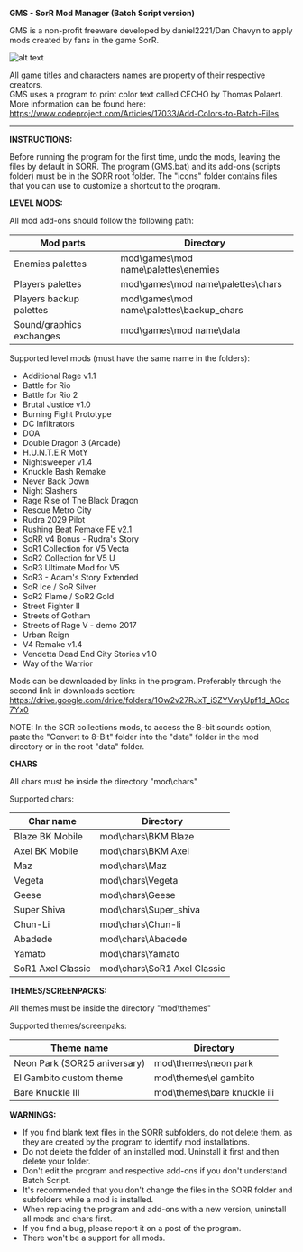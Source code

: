 <b>GMS - SorR Mod Manager (Batch Script version)</b>

GMS is a non-profit freeware developed by daniel2221/Dan Chavyn to apply mods created by fans in the game SorR.<br>

![alt text](https://i.servimg.com/u/f78/20/17/77/92/gms_ne10.png)

All game titles and characters names are property of their respective creators.<br>
GMS uses a program to print color text called CECHO by Thomas Polaert. More information can be found here: https://www.codeproject.com/Articles/17033/Add-Colors-to-Batch-Files

---------------------------------------------------------------------------------------------
<b>INSTRUCTIONS:</b>

Before running the program for the first time, undo the mods, leaving the files by default in SORR.
The program (GMS.bat) and its add-ons (scripts folder) must be in the SORR root folder.
The "icons" folder contains files that you can use to customize a shortcut to the program.

<b>LEVEL MODS:</b>

All mod add-ons should follow the following path:


Mod parts		            |	Directory
------------------------|-------------------------------------------
Enemies palettes        |	mod\games\mod name\palettes\enemies
Players palettes        |	mod\games\mod name\palettes\chars
Players backup palettes	| mod\games\mod name\palettes\backup_chars
Sound/graphics exchanges| mod\games\mod name\data

Supported level mods (must have the same name in the folders):

* Additional Rage v1.1<br>
* Battle for Rio<br>
* Battle for Rio 2<br>
* Brutal Justice v1.0<br>
* Burning Fight Prototype<br>
* DC Infiltrators<br>
* DOA<br>
* Double Dragon 3 (Arcade)<br>
* H.U.N.T.E.R MotY<br>
* Nightsweeper v1.4<br>
* Knuckle Bash Remake<br>
* Never Back Down<br>
* Night Slashers<br>
* Rage Rise of The Black Dragon<br>
* Rescue Metro City<br>
* Rudra 2029 Pilot<br>
* Rushing Beat Remake FE v2.1<br>
* SoRR v4 Bonus - Rudra's Story<br>
* SoR1 Collection for V5 Vecta<br>
* SoR2 Collection for V5 U<br>
* SoR3 Ultimate Mod for V5<br>
* SoR3 - Adam's Story Extended<br>
* SoR Ice / SoR Silver<br>
* SoR2 Flame / SoR2 Gold<br>
* Street Fighter II<br>
* Streets of Gotham<br>
* Streets of Rage V - demo 2017<br>
* Urban Reign<br>
* V4 Remake v1.4<br>
* Vendetta Dead End City Stories v1.0<br>
* Way of the Warrior<br>

Mods can be downloaded by links in the program. Preferably through the second link in downloads section: https://drive.google.com/drive/folders/1Ow2v27RJxT_iSZYVwyUpf1d_AOcc7Yx0

NOTE: In the SOR collections mods, to access the 8-bit sounds option, paste the "Convert to 8-Bit" folder into the "data" folder in the mod directory or in the root "data" folder.

<b>CHARS</b>

All chars must be inside the directory "mod\chars"

Supported chars:

Char name       |	Directory
----------------|-----------------------------------------------
Blaze BK Mobile |	mod\chars\BKM Blaze
Axel BK Mobile  |	mod\chars\BKM Axel
Maz			        |	mod\chars\Maz
Vegeta			    |	mod\chars\Vegeta
Geese           |	mod\chars\Geese
Super Shiva     |	mod\chars\Super_shiva
Chun-Li         |	mod\chars\Chun-li
Abadede			    |	mod\chars\Abadede
Yamato			    |	mod\chars\Yamato
SoR1 Axel Classic	|	mod\chars\SoR1 Axel Classic


<b>THEMES/SCREENPACKS:</b>

All themes must be inside the directory "mod\themes"

Supported themes/screenpaks:

Theme name		              |	Directory
----------------------------|-------------------------------------------
Neon Park (SOR25 aniversary)|	mod\themes\neon park
El Gambito custom theme     |	mod\themes\el gambito
Bare Knuckle III	          | mod\themes\bare knuckle iii



<b>WARNINGS:</b>

* If you find blank text files in the SORR subfolders, do not delete them, as they are created by the program to identify mod installations.
* Do not delete the folder of an installed mod. Uninstall it first and then delete your folder.
* Don't edit the program and respective add-ons if you don't understand Batch Script.
* It's recommended that you don't change the files in the SORR folder and subfolders while a mod is installed.
* When replacing the program and add-ons with a new version, uninstall all mods and chars first.
* If you find a bug, please report it on a post of the program.
* There won't be a support for all mods.
